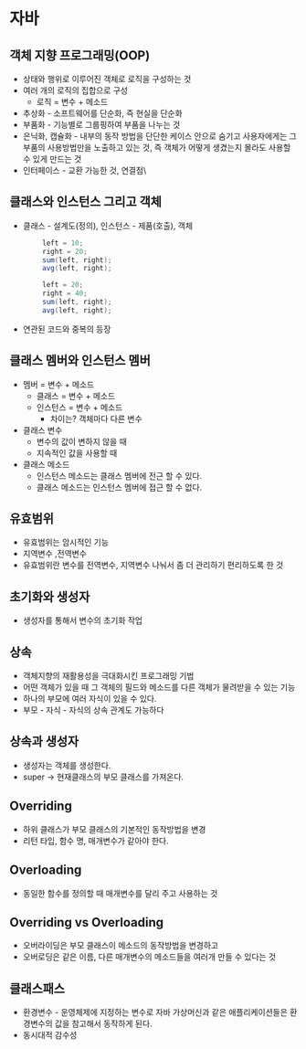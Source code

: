 # 자바



## 객체 지향 프로그래밍(OOP)



* 상태와 행위로 이루어진 객체로 로직을 구성하는 것
* 여러 개의 로직의 집합으로 구성
  * 로직 = 변수 + 메소드
* 추상화 - 소프트웨어를 단순화, 즉 현실을 단순화
* 부품화 - 기능별로 그룹핑하여 부품을 나누는 것
* 은닉화, 캡슐화 - 내부의 동작 방법을 단단한 케이스 안으로 숨기고 사용자에게는 그 부품의 사용방법만을 노출하고 있는 것, 즉 객체가 어떻게 생겼는지 몰라도 사용할 수 있게 만드는 것
* 인터페이스 - 교환 가능한 것, 연결점\



## 클래스와 인스턴스 그리고 객체

* 클래스 - 설계도(정의), 인스턴스 - 제품(호출), 객체

```java
        left = 10;
        right = 20;
        sum(left, right);
        avg(left, right);

        left = 20;
        right = 40;
        sum(left, right);
        avg(left, right);
```



* 연관된 코드와 중복의 등장



## 클래스 멤버와 인스턴스 멤버

* 멤버 = 변수 + 메소드
  * 클래스 = 변수 + 메소드
  * 인스턴스 = 변수 + 메소드
    *  차이는?  객체마다 다른 변수
* 클래스 변수 
  * 변수의 값이 변하지 않을 때
  * 지속적인 값을 사용할 때
* 클래스 메소드
  * 인스턴스 메소드는 클래스 멤버에 전근 할 수 있다.
  * 클래스 메소드는 인스턴스 멤버에 접근 할 수 없다.



## 유효범위

* 유효범위는 암시적인 기능
* 지역변수 ,전역변수
* 유효범위란 변수를 전역변수, 지역변수 나눠서 좀 더 관리하기 편리하도록 한 것



## 초기화와 생성자

* 생성자를 통해서 변수의 초기화 작업



## 상속

* 객체지향의 재활용성을 극대화시킨 프로그래밍 기법
* 어떤 객체가 있을 때 그 객체의 필드와 메소드를 다른 객체가 물려받을 수 있는 기능
* 하나의 부모에 여러 자식이 있을 수 있다.
* 부모 - 자식 - 자식의 상속 관계도 가능하다



## 상속과 생성자

* 생성자는 객체를 생성한다.
* super -> 현재클래스의 부모 클래스를 가져온다.



## Overriding

* 하위 클래스가 부모 클래스의 기본적인 동작방법을 변경
* 리턴 타입, 함수 명, 매개변수가 같아야 한다.



## Overloading

* 동일한 함수를 정의할 때 매개변수를 달리 주고 사용하는 것



## Overriding vs Overloading

* 오버라이딩은 부모 클래스이 메소드의 동작방법을 변경하고
* 오버로딩은 같은 이름, 다른 매개변수의 메소드들을 여러개 만들 수 있다는 것



## 클래스패스

* 환경변수 - 운영체제에 지정하는 변수로 자바 가상머신과 같은 애플리케이션들은 환경변수의 값을 참고해서 동작하게 된다.
* 동시대적 감수성
